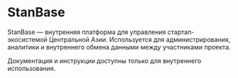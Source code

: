 # StanBase

StanBase — внутренняя платформа для управления стартап-экосистемой Центральной Азии. Используется для администрирования, аналитики и внутреннего обмена данными между участниками проекта.

Документация и инструкции доступны только для внутреннего использования. 
